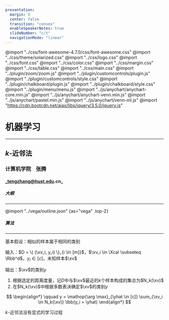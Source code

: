 ```yaml
---
presentation:
  margin: 0
  center: false
  transition: "convex"
  enableSpeakerNotes: true
  slideNumber: "c/t"
  navigationMode: "linear"
---
```


@import "../css/font-awesome-4.7.0/css/font-awesome.css"
@import "../css/theme/solarized.css"
@import "../css/logo.css"
@import "../css/font.css"
@import "../css/color.css"
@import "../css/margin.css"
@import "../css/table.css"
@import "../css/main.css"
@import "../plugin/zoom/zoom.js"
@import "../plugin/customcontrols/plugin.js"
@import "../plugin/customcontrols/style.css"
@import "../plugin/chalkboard/plugin.js"
@import "../plugin/chalkboard/style.css"
@import "../plugin/menu/menu.js"
@import "../js/anychart/anychart-core.min.js"
@import "../js/anychart/anychart-venn.min.js"
@import "../js/anychart/pastel.min.js"
@import "../js/anychart/venn-ml.js"
@import "https://cdn.bootcdn.net/ajax/libs/jquery/3.5.0/jquery.js"

<!-- slide data-notes="" -->

<div class="bottom20"></div>

# 机器学习

<hr class="width50 center">

## $k$-近邻法

<div class="bottom8"></div>

### 计算机学院 &nbsp;&nbsp; 张腾

#### _tengzhang@hust.edu.cn_

<!-- slide vertical=true data-notes="" -->

##### 大纲

---

@import "../vega/outline.json" {as="vega" .top-2}

<!-- slide data-notes="" -->

##### 算法

---

基本假设：相似的样本属于相同的类别

输入：$D = \{ (\xv_i, y_i) \}_{i \in [m]}$，$\xv_i \in \Xcal \subseteq \Rbb^d$，$y_i \in [c]$，未知样本$\xv$

<div class="top-3"></div>

输出：$\xv$的类别$y$

1. 根据选定的<span class="red">距离度量</span>，记$D$中与$\xv$最近的$k$个样本构成的集合为$N_k(\xv)$
2. 在$N_k(\xv)$中根据<span class="red">多数表决</span>确定$\xv$的类别$y$

<div class="top2"></div>

$$
\begin{align*}
    \qquad y = \mathop{\arg \max}_{\yhat \in [c]} \sum_{\xv_i \in N_k(\xv)} \Ibb(y_i = \yhat)
\end{align*}
$$

$k$-近邻法没有显式的学习过程
